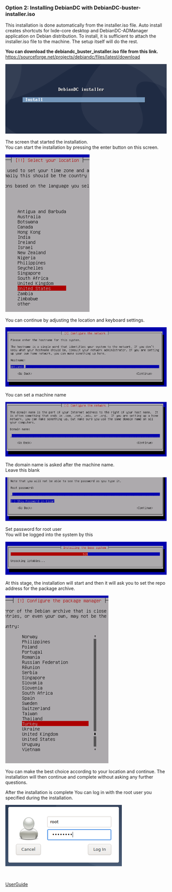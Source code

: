 ### Option 2: Installing DebianDC with DebianDC-buster-installer.iso
This installation is done automatically from the installer.iso file.
Auto install creates shortcuts for lxde-core desktop and DebianDC-ADManager application on Debian distribution.
To install, it is sufficient to attach the installer.iso file to the machine.
The setup itself will do the rest.

**You can download the debiandc_buster_installer.iso file from this link.**<br>
https://sourceforge.net/projects/debiandc/files/latest/download
<br>

![alt text](https://github.com/eesmer/DebianDC/blob/master/docs/DebianDC-UserGuide/screenshots/handbook/install-1.png "DebianDC Install")

The screen that started the installation.<br>
You can start the installation by pressing the enter button on this screen.

![alt text](https://github.com/eesmer/DebianDC/blob/master/docs/DebianDC-UserGuide/screenshots/handbook/install-2.png "DebianDC Install")

You can continue by adjusting the location and keyboard settings.

![alt text](https://github.com/eesmer/DebianDC/blob/master/docs/DebianDC-UserGuide/screenshots/handbook/install-3.png "DebianDC Install")

You can set a machine name

![alt text](https://github.com/eesmer/DebianDC/blob/master/docs/DebianDC-UserGuide/screenshots/handbook/install-4.png "DebianDC Install")

The domain name is asked after the machine name.<br>
Leave this blank

![alt text](https://github.com/eesmer/DebianDC/blob/master/docs/DebianDC-UserGuide/screenshots/handbook/install-5.png "DebianDC Install")

Set password for root user<br>
You will be logged into the system by this

![alt text](https://github.com/eesmer/DebianDC/blob/master/docs/DebianDC-UserGuide/screenshots/handbook/install-6.png "DebianDC Install")

At this stage, the installation will start and then it will ask you to set the repo address for the package archive.

![alt text](https://github.com/eesmer/DebianDC/blob/master/docs/DebianDC-UserGuide/screenshots/handbook/install-7.png "DebianDC Install")

You can make the best choice according to your location and continue.
The installation will then continue and complete without asking any further questions.
<br>

After the installation is complete
You can log in with the root user you specified during the installation.

![alt text](https://github.com/eesmer/DebianDC/blob/master/docs/DebianDC-UserGuide/screenshots/login1.png "DebianDC Login")

<br>

[UserGuide](https://github.com/eesmer/DebianDC/blob/master/docs/DebianDC-UserGuide/DebianDC-UserGuide.md)
